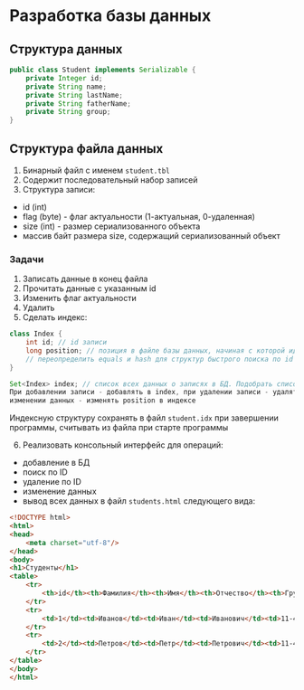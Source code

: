 # Разработка базы данных

## Структура данных
```java
public class Student implements Serializable {
    private Integer id;
    private String name;
    private String lastName;
    private String fatherName;
    private String group;
}
```

## Структура файла данных

1. Бинарный файл с именем `student.tbl`
2. Содержит последовательный набор записей
3. Структура записи:
- id (int)
- flag (byte) - флаг актуальности (1-актуальная, 0-удаленная)
- size (int) - размер сериализованного объекта
- массив байт размера size, содержащий сериализованный объект

### Задачи
1) Записать данные в конец файла
2) Прочитать данные с указанным id
3) Изменить флаг актуальности
4) Удалить
5) Сделать индекс:
```java
class Index {
    int id; // id записи
    long position; // позиция в файле базы данных, начиная с которой идут данные этой записи
    // переопределить equals и hash для структур быстрого поиска по id
}

Set<Index> index; // список всех данных о записях в БД. Подобрать список с логарифмическим поиском по id
При добавлении записи - добавлять в index, при удалении записи - удалять из index соответствующую информацию, при 
изменении данных - изменять position в индексе
```
Индексную структуру сохранять в файл `student.idx` при завершении программы, считывать из файла при старте программы

6) Реализовать консольный интерфейс для операций:
- добавление в БД
- поиск по ID
- удаление по ID
- изменение данных
- вывод всех данных в файл `students.html` следующего вида:
```html
<!DOCTYPE html>
<html>
<head>
    <meta charset="utf-8"/>
</head>
<body>
<h1>Студенты</h1>
<table>
    <tr>
        <th>id</th><th>Фамилия</th><th>Имя</th><th>Отчество</th><th>Группа</th>
    </tr>
    <tr>
        <td>1</td><td>Иванов</td><td>Иван</td><td>Иванович</td><td>11-403</td>
    </tr>
    <tr>
        <td>2</td><td>Петров</td><td>Петр</td><td>Петрович</td><td>11-403</td>
    </tr>
</table>
</body>
</html>
```
